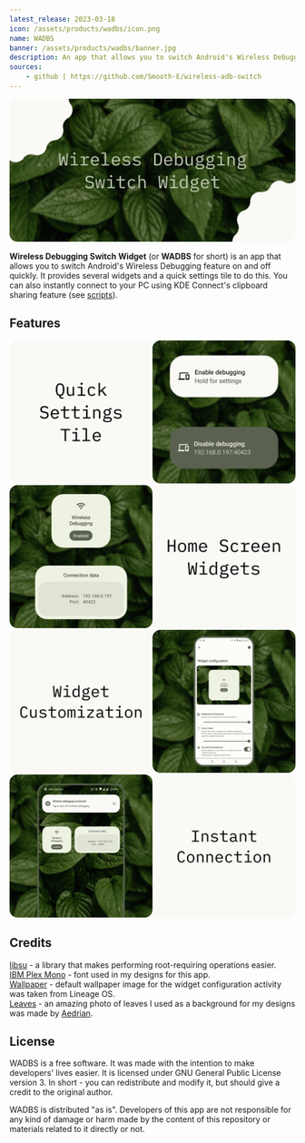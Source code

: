 ```yaml
---
latest_release: 2023-03-18
icon: /assets/products/wadbs/icon.png
name: WADBS
banner: /assets/products/wadbs/banner.jpg
description: An app that allows you to switch Android's Wireless Debugging feature on and off quickly. It provides several widgets and a quick settings tile to do this.
sources:
    - github | https://github.com/Smooth-E/wireless-adb-switch
---
```


<img src="/assets/products/wadbs/banner-with-name.png" alt="Wireless Debugging Switch Widget"/>

**Wireless Debugging Switch Widget** (or **WADBS** for short) is an app that allows you to switch Android's Wireless Debugging feature on and off quickly.
It provides several widgets and a quick settings tile to do this.
You can also instantly connect to your PC using KDE Connect's clipboard sharing feature (see [scripts](./scripts/)).

## Features

<img src="/assets/products/wadbs/feature-qs-tile.png" alt="Quick Settings Tile"/>
<img src="/assets/products/wadbs/feature-widgets.png" alt="Home Screen Widgets"/>
<img src="/assets/products/wadbs/feature-customization.png" alt="Widget Customization"/>
<img src="/assets/products/wadbs/feature-instant-connection.png" alt="Instant Connection"/>

## Credits

[libsu](https://github.com/topjohnwu/libsu) - a library that makes performing root-requiring operations easier.
<br>[IBM Plex Mono](https://fonts.google.com/specimen/IBM+Plex+Mono) - font used in my designs for this app.
<br>[Wallpaper](https://lineageos.org/) - default wallpaper image for the widget configuration activity was taken from Lineage OS.
<br>[Leaves](https://unsplash.com/photos/wAU3MfsGPNw) - an amazing photo of leaves I used as a background for my designs was made by [Aedrian](https://unsplash.com/@aedrian).

## License

WADBS is a free software. It was made with the intention to make developers' lives easier.
It is licensed under GNU General Public License version 3.
In short - you can redistribute and modify it, but should give a credit to the original author.

WADBS is distributed "as is".
Developers of this app are not responsible for any kind of damage or harm made by the content of this repository or materials related to it directly or not.
